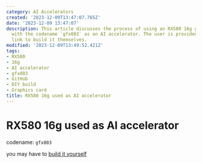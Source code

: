 ```yaml
---
category: AI Accelerators
created: '2023-12-09T13:47:07.765Z'
date: '2023-12-09 13:47:07'
description: This article discusses the process of using an RX580 16g graphics card
  with the codename `gfx803` as an AI accelerator. The user is provided with a GitHub
  link to build it themselves.
modified: '2023-12-09T13:49:52.421Z'
tags:
- RX580
- 16g
- AI accelerator
- gfx803
- GitHub
- DIY build
- Graphics card
title: RX580 16g used as AI accelerator
---
```


# RX580 16g used as AI accelerator

codename: `gfx803`

you may have to [build it yourself](https://github.com/tsl0922/pytorch-gfx803)
